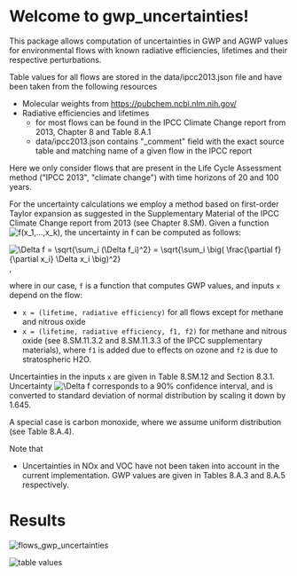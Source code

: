 Welcome to gwp_uncertainties!
=============================

This package allows computation of uncertainties in GWP and AGWP values for environmental flows with known radiative efficiencies, lifetimes and their respective perturbations.

Table values for all flows are stored in the data/ipcc2013.json file and have been taken from the following resources

- Molecular weights from https://pubchem.ncbi.nlm.nih.gov/
- Radiative efficiencies and lifetimes
  - for most flows can be found in the IPCC Climate Change report from 2013, Chapter 8 and Table 8.A.1
  - data/ipcc2013.json contains "_comment" field with the exact source table and matching name of a given flow in the IPCC report

Here we only consider flows that are present in the Life Cycle Assessment method ("IPCC 2013", "climate change") with time horizons of 20 and 100 years.

For the uncertainty calculations we employ a method based on first-order Taylor expansion as suggested in the Supplementary Material of the IPCC Climate Change report from 2013 (see Chapter 8.SM). Given a function ![
f(x_1,...,x_k)
](https://render.githubusercontent.com/render/math?math=%5Ctextstyle+%0Af%28x_1%2C...%2Cx_k%29%0A), the uncertainty in f can be computed as follows:

![\Delta f = \sqrt{\sum_i (\Delta f_i)^2} = \sqrt{\sum_i \big( \frac{\partial f}{\partial x_i} \Delta x_i  \big)^2}
](https://render.githubusercontent.com/render/math?math=%5Cdisplaystyle+%5CDelta+f+%3D+%5Csqrt%7B%5Csum_i+%28%5CDelta+f_i%29%5E2%7D+%3D+%5Csqrt%7B%5Csum_i+%5Cbig%28+%5Cfrac%7B%5Cpartial+f%7D%7B%5Cpartial+x_i%7D+%5CDelta+x_i++%5Cbig%29%5E2%7D%0A),

where in our case, `f` is a function that computes GWP values, and inputs `x` depend on the flow:
- `x = (lifetime, radiative efficiency)` for all flows except for methane and nitrous oxide
- `x = (lifetime, radiative efficiency, f1, f2)` for methane and nitrous oxide (see 8.SM.11.3.2 and 8.SM.11.3.3 of the IPCC supplementary materials), where `f1` is added due to effects on ozone and `f2` is due to stratospheric H2O.

Uncertainties in the inputs `x` are given in Table 8.SM.12 and Section 8.3.1. Uncertainty ![\Delta f
](https://render.githubusercontent.com/render/math?math=%5Ctextstyle+%5CDelta+f%0A%0A) corresponds to a 90% confidence interval, and is converted to standard deviation of normal distribution by scaling it down by 1.645. 

A special case is carbon monoxide, where we assume uniform distribution (see Table 8.A.4).

Note that
- Uncertainties in NOx and VOC have not been taken into account in the current implementation. GWP values are given in Tables 8.A.3 and 8.A.5 respectively.

Results
=======
![flows_gwp_uncertainties](docs/gwp_uncertainties.svg)

![table values](docs/gwp_uncertainties_table.png)
